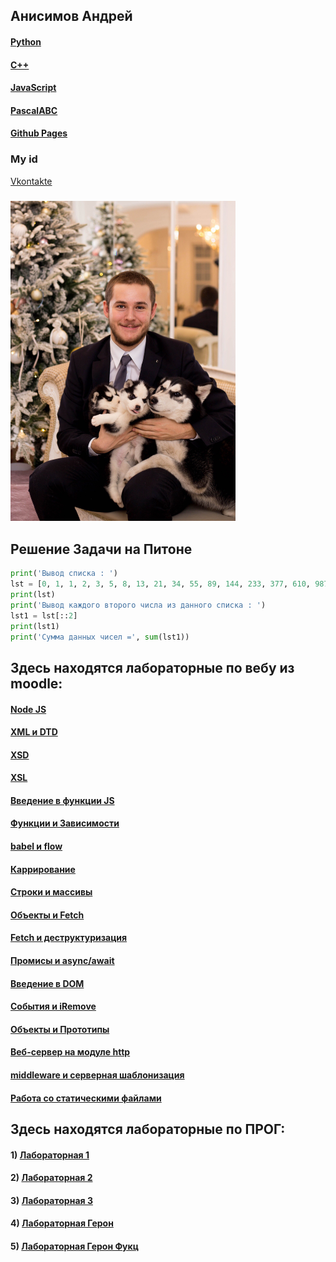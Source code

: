 ## Анисимов Андрей
#### [Python](https://www.python.org)
#### [C++](https://www.cplusplus.com/)
#### [JavaScript](https://ru.wikipedia.org/wiki/JavaScript)
#### [PascalABC](http://pascalabc.net)
#### [Github Pages](https://github.com)
### My id
[Vkontakte](https://vk.com/svanexnesu)
### <img src="dogs.jpg" width="360" height="512" />

## Решение Задачи на Питоне
```python
print('Вывод списка : ')
lst = [0, 1, 1, 2, 3, 5, 8, 13, 21, 34, 55, 89, 144, 233, 377, 610, 987, 1597, 2584, 4181, 6765, 10946]
print(lst)
print('Вывод каждого второго числа из данного списка : ')
lst1 = lst[::2]
print(lst1)
print('Сумма данных чисел =', sum(lst1))
```
## Здесь находятся лабораторные по вебу из moodle:
#### [Node JS]()
#### [XML и DTD](https://github.com/texasdog/webportfolio/tree/master/Web/js1dtd)
#### [XSD](https://github.com/texasdog/webportfolio/blob/master/Web/JS2/Lab2XSD.md)
#### [XSL](https://github.com/texasdog/webportfolio/blob/master/Web/JS3/XSLresult.md)
#### [Введение в функции JS](https://github.com/texasdog/webportfolio/blob/master/Web/JS3/result.md)
#### [Функции и Зависимости](https://github.com/texasdog/webportfolio/blob/master/Web/JS4/result.md)
#### [babel и flow](https://github.com/texasdog/webportfolio/blob/master/Web/JS5/result.md)
#### [Каррирование](https://github.com/texasdog/webportfolio/blob/master/Web/JS6/result.md)
#### [Строки и массивы](https://github.com/texasdog/webportfolio/blob/master/Web/JS7/result.md)
#### [Объекты и Fetch](https://github.com/texasdog/webportfolio/blob/master/Web/JS8.md)
#### [Fetch и деструктуризация](https://github.com/texasdog/webportfolio/blob/master/Web/JS9/result.md)
#### [Промисы и async/await](https://github.com/texasdog/webportfolio/blob/master/Web/JS10/result.md)
#### [Введение в DOM](https://github.com/texasdog/webportfolio/blob/master/Web/JS11/result.md)
#### [Cобытия и iRemove](https://github.com/texasdog/webportfolio/blob/master/Web/JS12/result.md)
#### [Объекты и Прототипы](https://github.com/texasdog/webportfolio/blob/master/Web/JS13/result.md)
#### [Веб-сервер на модуле http](https://github.com/texasdog/webportfolio/blob/master/Web/JS14/result.md)
#### [middleware и серверная шаблонизация](https://github.com/texasdog/webportfolio/blob/master/Web/JS15/result.md)
#### [Работа со статическими файлами](https://github.com/texasdog/webportfolio/blob/master/Web/JS16/result.md)
	
## Здесь находятся лабораторные по ПРОГ:

#### 1) [Лабораторная 1]()
#### 2) [Лабораторная 2]()
#### 3) [Лабораторная 3]()
#### 4) [Лабораторная Герон]()
#### 5) [Лабораторная Герон Фукц]()
